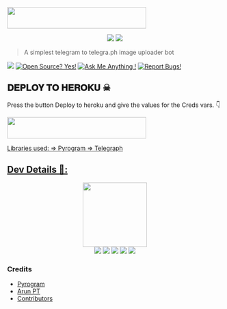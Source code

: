 <img src="https://img.shields.io/badge/🅢︎🅔︎🅜︎🅟︎🅐︎🅚︎%20🅤︎🅟︎🅛︎🅞︎🅐︎🅓︎🅔︎🅡︎-black?style=flat&logo=Heroku" width="325" height="50.100" />


<p align="center">
  <img src="https://telegra.ph/file/074f2590f1127ea3ce00f.png">
  <img src="https://telegra.ph/file/d23d1d072f2fd90a2424a.png">

> A simplest telegram to telegra.ph image uploader bot

<a href="https://telegram.dog/Sempakuploader_bot"><img src="https://img.shields.io/badge/Telegram-Bot-blue.svg?logo=telegram"></a>
[![Open Source? Yes!](https://badgen.net/badge/Open%20Source%20%3F/Yes/yellow?icon=github)](https://github.com/mimiksusuprojects/SEMPAK-UPLOADER)
[![Ask Me Anything !](https://img.shields.io/badge/🤔%20Ask%20me-anything-1abc9c.svg)](https://telegram.dog/Mimiksusuku_bot)
[![Report Bugs!](https://badgen.net/badge/☠️%20Report%20/Bugs/red)](https://t.me/signatureofthehero)


## 𝐃𝐄𝐏𝐋𝐎𝐘 𝐓𝐎 𝐇𝐄𝐑𝐎𝐊𝐔 ☠︎︎
Press the button Deploy to heroku and give the values for the Creds vars. 👇

<a href="https://heroku.com/deploy?template=https://github.com/mimiksusuprojects/SEMPAK-UPLOADER.git"><img src="https://img.shields.io/badge/𝐃𝐄𝐏𝐋𝐎𝐘%20𝐒𝐄𝐌𝐏𝐀𝐊-𝐔𝐏𝐋𝐎𝐀𝐃𝐄𝐑%20𝐃𝐈%20𝐒𝐈𝐍𝐈!-black?style=flat&logo=Heroku" width="325" height="50.100" />



Libraries used: => Pyrogram => Telegraph

## Dev Details 👤:
<p align="middle">
<img src="https://telegra.ph/file/ed4ee5caf1a3ba59a1f74.png" width="150" height="150"><br>
<img src="https://badgen.net/badge/Skills/python/purple?icon=terminal&labelColor=red"></a>
<a href="https://t.me/ms_aliansi"><img src="https://img.shields.io/badge/JOINED-MIMIK-SUSU.svg?logo=telegram"></a>
<a href="https://t.me/Signatureofthehero"><img src="https://img.shields.io/badge/OWNER-M.svg?logo=telegram"></a>
<a href="https://t.me/msstory_ch"><img src="https://img.shields.io/badge/SUBSCRIBE-MS-STORY.svg?logo=telegram"></a>
<a href="https://github.com/Zaute-Km"><img src="https://badgen.net/badge/Follow%20on%20/GitHub/80FF00?icon=github&labelColor=black"></a>
<p align="left">
</p>

### Credits 

* [Pyrogram](https://github.com/pyrogram/pyrogram)
* [Arun PT](https://github.com/CW4RR10R)
* [Contributors](https://github.com/ZauteKm/Image-Uploader/graphs/contributors)

